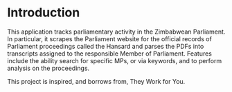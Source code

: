 # Introduction

This application tracks parliamentary activity in the Zimbabwean Parliament. In particular, it scrapes the Parliament website for the official records of Parliament proceedings called the Hansard and parses the PDFs into transcripts assigned to the responsible Member of Parliament. Features include the ability search for specific MPs, or via keywords, and to perform analysis on the proceedings. 

This project is inspired, and borrows from, They Work for You. 